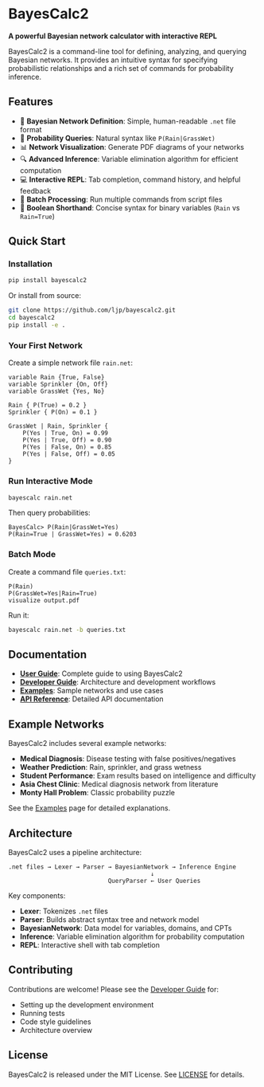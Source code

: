 # BayesCalc2

**A powerful Bayesian network calculator with interactive REPL**

BayesCalc2 is a command-line tool for defining, analyzing, and querying Bayesian networks. It provides an intuitive syntax for specifying probabilistic relationships and a rich set of commands for probability inference.

## Features

- 🔢 **Bayesian Network Definition**: Simple, human-readable `.net` file format
- 🧮 **Probability Queries**: Natural syntax like `P(Rain|GrassWet)` 
- 📊 **Network Visualization**: Generate PDF diagrams of your networks
- 🔍 **Advanced Inference**: Variable elimination algorithm for efficient computation
- 💻 **Interactive REPL**: Tab completion, command history, and helpful feedback
- 📝 **Batch Processing**: Run multiple commands from script files
- 🔗 **Boolean Shorthand**: Concise syntax for binary variables (`Rain` vs `Rain=True`)

## Quick Start

### Installation

```bash
pip install bayescalc2
```

Or install from source:

```bash
git clone https://github.com/ljp/bayescalc2.git
cd bayescalc2
pip install -e .
```

### Your First Network

Create a simple network file `rain.net`:

```
variable Rain {True, False}
variable Sprinkler {On, Off}
variable GrassWet {Yes, No}

Rain { P(True) = 0.2 }
Sprinkler { P(On) = 0.1 }

GrassWet | Rain, Sprinkler {
    P(Yes | True, On) = 0.99
    P(Yes | True, Off) = 0.90
    P(Yes | False, On) = 0.85
    P(Yes | False, Off) = 0.05
}
```

### Run Interactive Mode

```bash
bayescalc rain.net
```

Then query probabilities:

```
BayesCalc> P(Rain|GrassWet=Yes)
P(Rain=True | GrassWet=Yes) = 0.6203
```

### Batch Mode

Create a command file `queries.txt`:

```
P(Rain)
P(GrassWet=Yes|Rain=True)
visualize output.pdf
```

Run it:

```bash
bayescalc rain.net -b queries.txt
```

## Documentation

- **[User Guide](user_guide.md)**: Complete guide to using BayesCalc2
- **[Developer Guide](developer_guide.md)**: Architecture and development workflows
- **[Examples](examples.md)**: Sample networks and use cases
- **[API Reference](api/index.md)**: Detailed API documentation

## Example Networks

BayesCalc2 includes several example networks:

- **Medical Diagnosis**: Disease testing with false positives/negatives
- **Weather Prediction**: Rain, sprinkler, and grass wetness
- **Student Performance**: Exam results based on intelligence and difficulty
- **Asia Chest Clinic**: Medical diagnosis network from literature
- **Monty Hall Problem**: Classic probability puzzle

See the [Examples](examples.md) page for detailed explanations.

## Architecture

BayesCalc2 uses a pipeline architecture:

```
.net files → Lexer → Parser → BayesianNetwork → Inference Engine
                                        ↓
                            QueryParser ← User Queries
```

Key components:

- **Lexer**: Tokenizes `.net` files
- **Parser**: Builds abstract syntax tree and network model
- **BayesianNetwork**: Data model for variables, domains, and CPTs
- **Inference**: Variable elimination algorithm for probability computation
- **REPL**: Interactive shell with tab completion

## Contributing

Contributions are welcome! Please see the [Developer Guide](developer_guide.md) for:

- Setting up the development environment
- Running tests
- Code style guidelines
- Architecture overview

## License

BayesCalc2 is released under the MIT License. See [LICENSE](https://github.com/ljp/bayescalc2/blob/main/LICENSE) for details.
